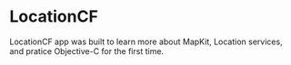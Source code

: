 # LocationCF

LocationCF app was built to learn more about MapKit, Location services, and pratice Objective-C for the first time. 
